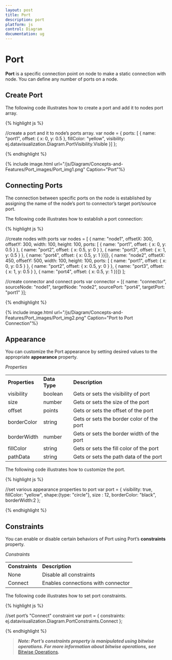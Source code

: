 ```yaml
---
layout: post
title: Port
description: port
platform: js
control: Diagram
documentation: ug
---
```


# Port

**Port** is a specific connection point on node to make a static connection with node. You can define any number of ports on a node. 

## Create Port

The following code illustrates how to create a port and add it to nodes port array.

{% highlight js %}

//create a port and it to node’s ports array. 
var node = { ports: [ { name: "port1", offset: { x: 0, y: 0.5 }, fillColor:       "yellow", visibility: ej.datavisualization.Diagram.PortVisibility.Visible }] };

{% endhighlight %}

{% include image.html url="/js/Diagram/Concepts-and-Features/Port_images/Port_img1.png" Caption="Port"%}

## Connecting Ports

The connection between specific ports on the node is established by assigning the name of the node’s port to connector’s target port/source port.

The following code illustrates how to establish a port connection:

{% highlight js %}

//create nodes with ports
var nodes = [
    { name: "node1", offsetX: 300, offsetY: 300, width: 100, height: 100,   ports: [ { name: "port1", offset: { x: 0, y: 0.5 } }, { name: "port2", offset: { x: 0.5, y: 0 } }, { name: "port3", offset: { x: 1, y: 0.5 } }, { name: "port4", offset: { x: 0.5, y: 1 }}]},
    { name: "node2", offsetX: 450, offsetY: 500, width: 100, height: 100, ports: [ { name: "port1", offset: { x: 0, y: 0.5 } }, { name: "port2", offset: { x: 0.5, y: 0 } }, { name: "port3", offset: { x: 1, y: 0.5 } }, { name: "port4", offset: { x: 0.5, y: 1 }}]}
];

//create connector and connect ports
var connector = [{ name: "connector", sourceNode: "node1", targetNode: "node2", sourcePort: "port4", targetPort: "port1" }];

{% endhighlight %}

{% include image.html url="/js/Diagram/Concepts-and-Features/Port_images/Port_img2.png" Caption="Port to Port Connection"%}

## Appearance

You can customize the Port appearance by setting desired values to the appropriate **appearance** property.

_Properties_

<table>
<tr>
<td>
<b>Properties</b></td><td>
<b>Data Type</b></td><td>
<b>Description </b></td></tr>
<tr>
<td>
visibility</td><td>
boolean</td><td>
Gets or sets the visibility of port</td></tr>
<tr>
<td>
size</td><td>
number</td><td>
Gets or sets the size of the port</td></tr>
<tr>
<td>
offset</td><td>
points</td><td>
Gets or sets the offset of the port</td></tr>
<tr>
<td>
borderColor</td><td>
string</td><td>
Gets or sets the border color of the port</td></tr>
<tr>
<td>
borderWidth</td><td>
number</td><td>
Gets or sets the border width of the port</td></tr>
<tr>
<td>
fillColor</td><td>
string</td><td>
Gets or sets the fill color of the port</td></tr>
<tr>
<td>
pathData</td><td>
string</td><td>
Gets or sets the path data of the port</td></tr>
</table>

The following code illustrates how to customize the port.

{% highlight js %}

//set various appearance properties to port
var port = { visibility: true, fillColor: "yellow", shape:{type: "circle"}, size : 12, borderColor: "black", borderWidth:2 };

{% endhighlight %}

## Constraints

You can enable or disable certain behaviors of Port using Port’s **constraints** property. 

_Constraints_

<table>
<tr>
<td>
<b>Constraints</b></td><td>
<b>Description</b></td></tr>
<tr>
<td>
None</td><td>
Disable all constraints</td></tr>
<tr>
<td>
Connect</td><td>
Enables connections with connector</td></tr>
</table>

The following code illustrates how to set port constraints.

{% highlight js %}

//set port’s "Connect" constraint
var port = { constraints: ej.datavisualization.Diagram.PortConstraints.Connect };

{% endhighlight %}

> _**Note: Port’s constraints property is manipulated using bitwise operations. For more information about bitwise operations, see**_ [Bitwise Operations](http://help.syncfusion.com/ug/js/documents/bitwiseoperations.htm)_**.**_
